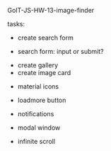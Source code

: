 GoIT-JS-HW-13-image-finder

tasks:
* create search form
- search form: input or submit?
* create gallery
* create image card
- material icons
* loadmore button

* notifications
* modal window
* infinite scroll